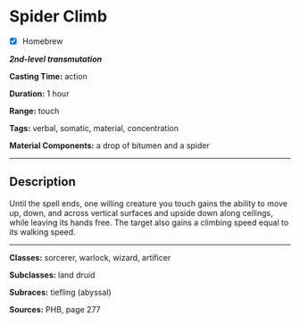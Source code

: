 # Spider Climb

- [x] Homebrew

***2nd-level transmutation***

**Casting Time:** action

**Duration:** 1 hour

**Range:** touch

**Tags:** verbal, somatic, material, concentration

**Material Components:** a drop of bitumen and a spider

---

## Description
Until the spell ends, one willing creature you touch gains the ability to move up, down, and across vertical surfaces and upside down along ceilings, while leaving its hands free. The target also gains a climbing speed equal to its walking speed.

---

**Classes:** sorcerer, warlock, wizard, artificer

**Subclasses:** land druid

**Subraces:** tiefling (abyssal)

**Sources:** PHB, page 277
